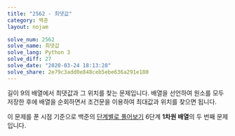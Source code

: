 ```yaml
---
title: "2562 - 최댓값"
category: 백준
layout: nojam

solve_num: 2562
solve_name: 최댓값
solve_lang: Python 3
solve_diff: 27
solve_date: "2020-03-24 18:13:28"
solve_share: 2e79c3add0e848ceb5ebe636a291e180
---
```


길이 9의 배열에서 최댓값과 그 위치를 찾는 문제입니다. 배열을 선언하여 원소를 모두 저장한 후에 배열을 순회하면서 조건문을 이용하여 최대값과 위치를 찾으면 됩니다.

이 문제를 푼 시점 기준으로 백준의 [단계별로 풀어보기](http://noj.am/p/s) 6단계 **1차원 배열**의 두 번째 문제입니다.
